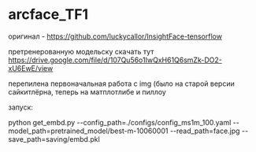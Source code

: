 # arcface_TF1
оригинал - https://github.com/luckycallor/InsightFace-tensorflow 

претренерованную модельску скачать тут https://drive.google.com/file/d/107Qu56o1IwQxH61Q6smZk-DO2-xU6EwE/view

перепилена первоначальная работа с img (было на старой версии сайкитлёрна, теперь на матплотлибе и пиллоу

запуск:

python get_embd.py --config_path=./configs/config_ms1m_100.yaml --model_path=pretrained_model/best-m-10060001 --read_path=face.jpg --save_path=saving/embd.pkl
